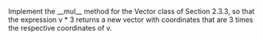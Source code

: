 Implement the \_\_mul\_\_ method for the Vector class of Section 2.3.3,
so that the expression v * 3 returns a new vector with coordinates that
are 3 times the respective coordinates of v.